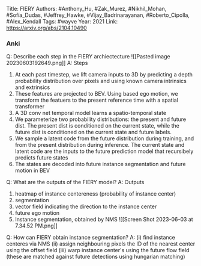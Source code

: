 Title: FIERY
Authors: #Anthony_Hu, #Zak_Murez, #Nikhil_Mohan, #Sofía_Dudas, #Jeffrey_Hawke, #Vijay_Badrinarayanan, #Roberto_Cipolla, #Alex_Kendall
Tags: #wayve
Year: 2021
Link: https://arxiv.org/abs/2104.10490


### Anki

Q: Describe each step in the FIERY archiectecture
![[Pasted image 20230603192649.png]]
A: Steps
1. At each past timestep, we lift camera inputs to 3D by predicting a depth probability distribution over pixels and using known camera intrinsics and extrinsics
2. These features are projected to BEV. Using based ego motion, we transform the featuers to the present reference time with a spatial transformer
3. A 3D conv net temporal model learns a spatio-temporal state 
4. We parameterize two probability distributions: the present and future dist. The present dist is conditioned on the current state, while the future dist is conditioned on the current state and future labels.
5. We sample a latent code from the future distribution during training, and from the present distribution during inference. The current state and latent code are the inputs to the future prediction model that recursibely predicts future states
6. The states are decoded into future instance segmentation and future motion in BEV
<!--ID: 1685835622376-->


Q: What are the outputs of the FIERY model?
A: Outputs
1. heatmap of instance centereness (probability of instance center)
2. segmentation
3. vector field indicating the direction to the instance center
4. future ego motion
5. Instance segmentation, obtained by NMS
![[Screen Shot 2023-06-03 at 7.34.52 PM.png]]
<!--ID: 1685835622383-->


Q: How can FIERY obtain instance segmentation?
A: (i) find instance centeres via NMS (ii) assign neighbouring pixels the ID of the nearest center using the offset field (iii) warp instance center's using the future flow field (these are matched against future detections using hungarian matching)
<!--ID: 1685835622386-->


